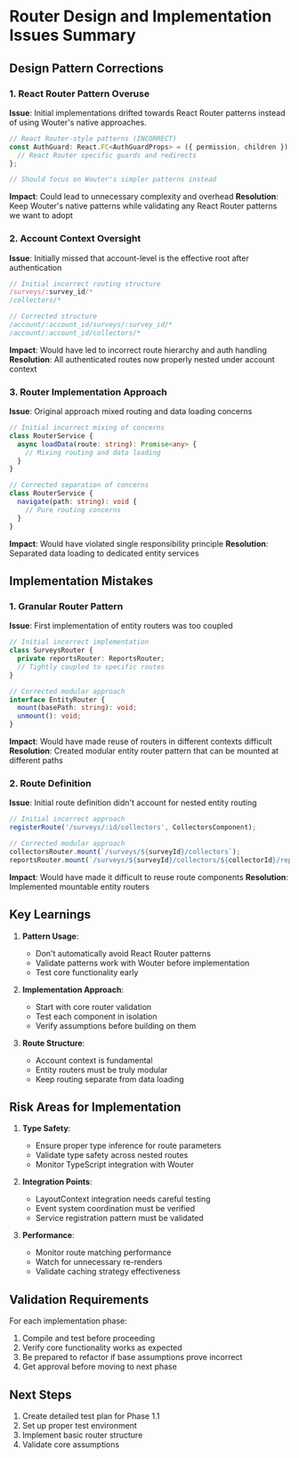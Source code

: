 # Router Design and Implementation Issues Summary

## Design Pattern Corrections

### 1. React Router Pattern Overuse
**Issue**: Initial implementations drifted towards React Router patterns instead of using Wouter's native approaches.
```typescript
// React Router-style patterns (INCORRECT)
const AuthGuard: React.FC<AuthGuardProps> = ({ permission, children }) => {
  // React Router specific guards and redirects
};

// Should focus on Wouter's simpler patterns instead
```
**Impact**: Could lead to unnecessary complexity and overhead
**Resolution**: Keep Wouter's native patterns while validating any React Router patterns we want to adopt

### 2. Account Context Oversight
**Issue**: Initially missed that account-level is the effective root after authentication
```typescript
// Initial incorrect routing structure
/surveys/:survey_id/*
/collectors/*

// Corrected structure
/account/:account_id/surveys/:survey_id/*
/account/:account_id/collectors/*
```
**Impact**: Would have led to incorrect route hierarchy and auth handling
**Resolution**: All authenticated routes now properly nested under account context

### 3. Router Implementation Approach
**Issue**: Original approach mixed routing and data loading concerns
```typescript
// Initial incorrect mixing of concerns
class RouterService {
  async loadData(route: string): Promise<any> {
    // Mixing routing and data loading
  }
}

// Corrected separation of concerns
class RouterService {
  navigate(path: string): void {
    // Pure routing concerns
  }
}
```
**Impact**: Would have violated single responsibility principle
**Resolution**: Separated data loading to dedicated entity services

## Implementation Mistakes

### 1. Granular Router Pattern
**Issue**: First implementation of entity routers was too coupled
```typescript
// Initial incorrect implementation
class SurveysRouter {
  private reportsRouter: ReportsRouter;
  // Tightly coupled to specific routes
}

// Corrected modular approach
interface EntityRouter {
  mount(basePath: string): void;
  unmount(): void;
}
```
**Impact**: Would have made reuse of routers in different contexts difficult
**Resolution**: Created modular entity router pattern that can be mounted at different paths

### 2. Route Definition
**Issue**: Initial route definition didn't account for nested entity routing
```typescript
// Initial incorrect approach
registerRoute('/surveys/:id/collectors', CollectorsComponent);

// Corrected modular approach
collectorsRouter.mount(`/surveys/${surveyId}/collectors`);
reportsRouter.mount(`/surveys/${surveyId}/collectors/${collectorId}/reports`);
```
**Impact**: Would have made it difficult to reuse route components
**Resolution**: Implemented mountable entity routers

## Key Learnings

1. **Pattern Usage**:
   - Don't automatically avoid React Router patterns
   - Validate patterns work with Wouter before implementation
   - Test core functionality early

2. **Implementation Approach**:
   - Start with core router validation
   - Test each component in isolation
   - Verify assumptions before building on them

3. **Route Structure**:
   - Account context is fundamental
   - Entity routers must be truly modular
   - Keep routing separate from data loading

## Risk Areas for Implementation

1. **Type Safety**:
   - Ensure proper type inference for route parameters
   - Validate type safety across nested routes
   - Monitor TypeScript integration with Wouter

2. **Integration Points**:
   - LayoutContext integration needs careful testing
   - Event system coordination must be verified
   - Service registration pattern must be validated

3. **Performance**:
   - Monitor route matching performance
   - Watch for unnecessary re-renders
   - Validate caching strategy effectiveness

## Validation Requirements

For each implementation phase:
1. Compile and test before proceeding
2. Verify core functionality works as expected
3. Be prepared to refactor if base assumptions prove incorrect
4. Get approval before moving to next phase

## Next Steps

1. Create detailed test plan for Phase 1.1
2. Set up proper test environment
3. Implement basic router structure
4. Validate core assumptions